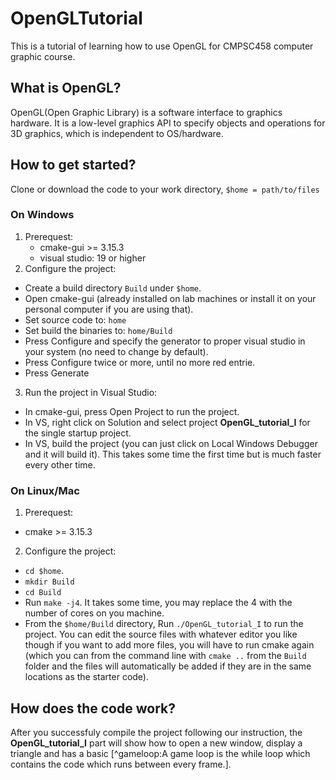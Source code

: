 # OpenGLTutorial
This is a tutorial of learning how to use OpenGL for CMPSC458 computer graphic course.
## What is OpenGL?
OpenGL(Open Graphic Library) is a software interface to graphics hardware.
It is a low-level graphics API to specify objects and operations for 3D graphics, which is independent to OS/hardware.
## How to get started?
Clone or download the code to your work directory, `$home = path/to/files`
### On Windows
1. Prerequest: 
    - cmake-gui >= 3.15.3
    - visual studio: 19 or higher
2. Configure the project:
  - Create a build directory `Build` under `$home`.
  - Open cmake-gui (already installed on lab machines or install it on your personal computer if you are using that).
  - Set source code to: `home`
  - Set build the binaries to: `home/Build`
  - Press Configure and specify the generator to proper visual studio in your system (no need to change by default).
  - Press Configure twice or more, until no more red entrie.
  - Press Generate
3. Run the project in Visual Studio:
  - In cmake-gui, press Open Project to run the project.
  - In VS, right click on Solution and select project **OpenGL_tutorial_I** for the single startup project.
  - In VS, build the project (you can just click on Local Windows Debugger and it will build it). This takes some time the first time but is much faster every other
time.
  
### On Linux/Mac 
1. Prerequest:
  - cmake >= 3.15.3
2. Configure the project:
  - `cd $home`.
  - `mkdir Build`
  - `cd Build`
  - Run `make -j4`. It takes some time, you may replace the 4 with the number of cores on you machine.
  - From the `$home/Build` directory, Run `./OpenGL_tutorial_I` to run the project. You can edit the source files with whatever editor you like though if you want to add
more files, you will have to run cmake again (which you can from the command line with `cmake ..` from the `Build` folder and the files will automatically be added if they are in the same locations as the starter code).

## How does the code work?
After you successfuly compile the project following our instruction, the **OpenGL_tutorial_I** part will show how to open a new window, display a triangle and has a basic [^gameloop:A game loop is the while loop which contains the code which runs between every frame.].
